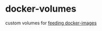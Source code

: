 # docker-volumes
custom volumes for [feeding docker-images](https://github.com/cismet/docker-images)
